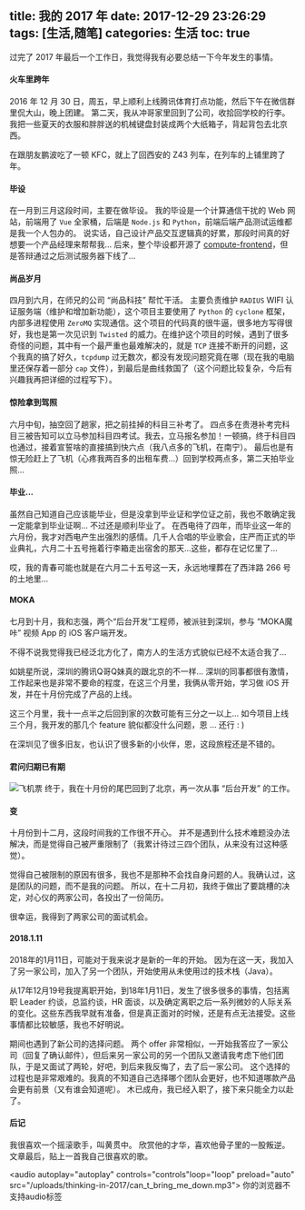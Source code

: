 title: 我的 2017 年
date: 2017-12-29 23:26:29
tags: [生活,随笔]
categories: 生活
toc: true
---
 
过完了 2017 年最后一个工作日，我觉得我有必要总结一下今年发生的事情。

#### 火车里跨年

2016 年 12 月 30 日，周五，早上顺利上线腾讯体育打点功能，然后下午在微信群里侃大山，晚上团建。
第二天，我从冲哥家里回到了公司，收拾回学校的行李。
我把一些夏天的衣服和胖胖送的机械键盘封装成两个大纸箱子，背起背包去北京西。

在跟朋友鹏波吃了一顿 KFC，就上了回西安的 Z43 列车，在列车的上铺里跨了年。

#### 毕设
在一月到三月这段时间，主要在做毕设。
我的毕设是一个计算通信干扰的 Web 网站，前端用了 `Vue` 全家桶，后端是 `Node.js` 和 `Python`，前端后端产品测试运维都是我一个人包办的。
说实话，自己设计产品交互逻辑真的好累，那段时间真的好想要一个产品经理来帮帮我...
后来，整个毕设都开源了  [compute-frontend](https://github.com/LTEdeployment/compute-frontend)，但是答辩通过之后测试服务器下线了...

#### 尚品岁月
四月到六月，在师兄的公司 “尚品科技” 帮忙干活。
主要负责维护 `RADIUS` WIFI 认证服务端（维护和增加新功能），这个项目主要使用了 `Python` 的 `cyclone` 框架，内部多进程使用 `ZeroMQ` 实现通信。这个项目的代码真的很牛逼，很多地方写得很好，我也是第一次见识到 `Twisted` 的威力。在维护这个项目的时候，遇到了很多奇怪的问题，其中有一个最严重也最难解决的，就是 `TCP` 连接不断开的问题，这个我真的搞了好久，`tcpdump` 过无数次，都没有发现问题究竟在哪（现在我的电脑里还保存着一部分 `cap` 文件），到最后是曲线救国了（这个问题比较复杂，今后有兴趣我再把详细的过程写下）。

#### 惊险拿到驾照
六月中旬，抽空回了趟家，把之前挂掉的科目三补考了。
四点多在贵港补考完科目三被告知可以立马参加科目四考试。我去，立马报名参加！一顿搞，终于科目四也通过，接着宣誓啥的直接搞到快六点（我八点多的飞机，在南宁）。
最后也是有惊无险赶上了飞机（心疼我两百多的出租车费...）回到学校两点多，第二天拍毕业照...

#### 毕业...
虽然自己知道自己应该能毕业，但是没拿到毕业证和学位证之前，我也不敢确定我一定能拿到毕业证啊...
不过还是顺利毕业了。
在西电待了四年，而毕业这一年的六月份，我才对西电产生出强烈的感情。几千人合唱的毕业歌会，庄严而正式的毕业典礼，六月二十五号拖着行李箱走出宿舍的那天...这些，都存在记忆里了...

哎，我的青春可能也就是在六月二十五号这一天，永远地埋葬在了西沣路 266 号的土地里...

#### MOKA
七月到十月，我和志强，两个“后台开发”工程师，被派驻到深圳，参与 “MOKA魔咔” 视频 App 的 iOS 客户端开发。

不得不说我觉得我已经泛北方化了，南方人的生活方式貌似已经不太适合我了...

如姚星所说，深圳的腾讯Q哥Q妹真的跟北京的不一样...
深圳的同事都很有激情，工作起来也是非常不要命的程度，在这三个月里，我俩从零开始，学习做 iOS 开发，并在十月份完成了产品的上线。

这三个月里，我十一点半之后回到家的次数可能有三分之一以上...
如今项目上线三个月，我开发的那几个 feature 貌似都没什么问题，恩 ... 还行 : )

在深圳见了很多旧友，也认识了很多新的小伙伴，恩，这段旅程还是不错的。

#### 君问归期已有期
![飞机票](/uploads/thinking-in-2017/passport.jpg)
终于，我在十月份的尾巴回到了北京，再一次从事 “后台开发” 的工作。

#### 变
十月份到十二月，这段时间我的工作很不开心。
并不是遇到什么技术难题没办法解决，而是觉得自己被严重限制了（我累计待过三四个团队，从来没有过这种感觉）。

觉得自己被限制的原因有很多，我也不是那种不会找自身问题的人。我确认过，这是团队的问题，而不是我的问题。
所以，在十二月初，我终于做出了要跳槽的决定，对心仪的两家公司，各投出了一份简历。

很幸运，我得到了两家公司的面试机会。

#### 2018.1.11
2018年的1月11日，可能对于我来说才是新的一年的开始。
因为在这一天，我加入了另一家公司，加入了另一个团队，开始使用从未使用过的技术栈（Java）。

从17年12月19号我提离职开始，到18年1月11日，发生了很多很多的事情，包括离职 Leader 约谈，总监约谈，HR 面谈，以及确定离职之后一系列微妙的人际关系的变化。这些东西我早就有准备，但是真正面对的时候，还是有点无法接受。这些事情都比较敏感，我也不好明说。

期间也遇到了新公司的选择问题。
两个 offer 非常相似，一开始我答应了一家公司（回复了确认邮件），但后来另一家公司的另一个团队又邀请我考虑下他们团队，于是又面试了两轮，好吧，到后来我反悔了，去了后一家公司。
这个选择的过程也是非常艰难的。我真的不知道自己选择哪个团队会更好，也不知道哪款产品会更有前景（又有谁会知道呢）。
木已成舟，我已经入职了，接下来只能全力以赴了。

#### 后记
我很喜欢一个摇滚歌手，叫黄贯中。
欣赏他的才华，喜欢他骨子里的一股叛逆。
文章最后，贴上一首我自己很喜欢的歌。

<audio autoplay="autoplay" controls="controls"loop="loop" preload="auto"
            src="/uploads/thinking-in-2017/can_t_bring_me_down.mp3">
      你的浏览器不支持audio标签
</audio>
